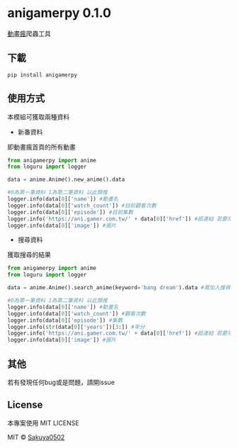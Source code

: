 # anigamerpy 0.1.0
[動畫瘋](https://ani.gamer.com.tw/)爬蟲工具

## 下載
```
pip install anigamerpy
```

## 使用方式
本模組可獲取兩種資料

* 新番資料

即動畫瘋首頁的所有動畫
```python
from anigamerpy import anime
from loguru import logger

data = anime.Anime().new_anime().data

#0為第一筆資料 1為第二筆資料 以此類推
logger.info(data[0]['name']) #動畫名
logger.info(data[0]['watch_count']) #目前觀看次數
logger.info(data[0]['episode']) #目前集數
logger.info('https://ani.gamer.com.tw/' + data[0]['href']) #超連結 若要完整連結前面需加https://ani.gamer.com.tw/
logger.info(data[0]['image']) #圖片
```

* 搜尋資料

獲取搜尋的結果
```python
from anigamerpy import anime
from loguru import logger

data = anime.Anime().search_anime(keyword='bang dream').data #需加入搜尋關鍵字 請使用字串來搜尋

#0為第一筆資料 1為第二筆資料 以此類推
logger.info(data[0]['name']) #動畫名
logger.info(data[0]['watch_count']) #觀看次數
logger.info(data[0]['episode']) #集數
logger.info(str(data[0]['years'])[3:]) #年分
logger.info('https://ani.gamer.com.tw/' + data[0]['href']) #超連結 若要完整連結前面需加https://ani.gamer.com.tw/
logger.info(data[0]['image']) #圖片
```

## 其他
若有發現任何bug或是問題，請開issue

## License
本專案使用 MIT LICENSE

MIT © [Sakuya0502](https://github.com/Sakuya0502/anigamerpy/blob/main/LICENSE)